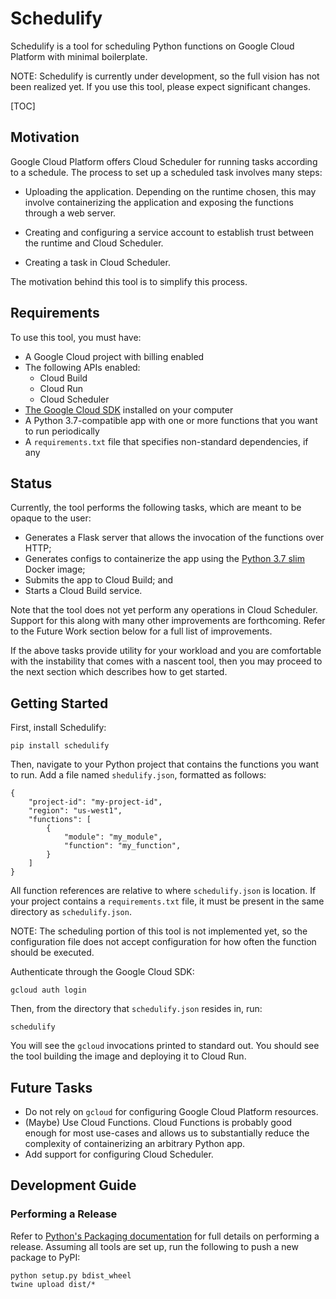 # Schedulify

Schedulify is a tool for scheduling Python functions on Google Cloud Platform
with minimal boilerplate.

NOTE: Schedulify is currently under development, so the full vision has not been
realized yet. If you use this tool, please expect significant changes.

[TOC]

## Motivation

Google Cloud Platform offers Cloud Scheduler for running tasks according to a
schedule. The process to set up a scheduled task involves many steps:

*  Uploading the application. Depending on the runtime chosen, this may involve
   containerizing the application and exposing the functions through a web
   server.

*  Creating and configuring a service account to establish trust between the
   runtime and Cloud Scheduler.

*  Creating a task in Cloud Scheduler.

The motivation behind this tool is to simplify this process.

## Requirements

To use this tool, you must have:

*  A Google Cloud project with billing enabled
*  The following APIs enabled:
   *  Cloud Build
   *  Cloud Run
   *  Cloud Scheduler
*  [The Google Cloud SDK](https://cloud.google.com/sdk/docs/quickstarts)
   installed on your computer
*  A Python 3.7-compatible app with one or more functions that you want to run
   periodically
*  A `requirements.txt` file that specifies non-standard dependencies, if any

## Status

Currently, the tool performs the following tasks, which are meant to be opaque
to the user:

*  Generates a Flask server that allows the invocation of the functions over
   HTTP;
*  Generates configs to containerize the app using the [Python 3.7
   slim](https://hub.docker.com/_/python) Docker image;
*  Submits the app to Cloud Build; and
*  Starts a Cloud Build service.

Note that the tool does not yet perform any operations in Cloud Scheduler.
Support for this along with many other improvements are forthcoming. Refer to
the Future Work section below for a full list of improvements.

If the above tasks provide utility for your workload and you are comfortable
with the instability that comes with a nascent tool, then you may proceed to the
next section which describes how to get started.

## Getting Started

First, install Schedulify:

```
pip install schedulify
```

Then, navigate to your Python project that contains the functions you want to
run. Add a file named `shedulify.json`, formatted as follows:

```
{
    "project-id": "my-project-id",
    "region": "us-west1",
    "functions": [
        {
            "module": "my_module",
            "function": "my_function",
        }
    ]
}
```

All function references are relative to where `schedulify.json` is location. If
your project contains a `requirements.txt` file, it must be present in the same
directory as `schedulify.json`.

NOTE: The scheduling portion of this tool is not implemented yet, so the
configuration file does not accept configuration for how often the function
should be executed.

Authenticate through the Google Cloud SDK:

```
gcloud auth login
```

Then, from the directory that `schedulify.json` resides in, run:

```
schedulify
```

You will see the `gcloud` invocations printed to standard out. You should see
the tool building the image and deploying it to Cloud Run.

## Future Tasks

*  Do not rely on `gcloud` for configuring Google Cloud Platform resources.
*  (Maybe) Use Cloud Functions. Cloud Functions is probably good enough for most
   use-cases and allows us to substantially reduce the complexity of
   containerizing an arbitrary Python app.
*  Add support for configuring Cloud Scheduler.

## Development Guide

### Performing a Release

Refer to [Python's Packaging
documentation](https://packaging.python.org/guides/distributing-packages-using-setuptools/#packaging-your-project)
for full details on performing a release. Assuming all tools are set up, run the
following to push a new package to PyPI:

```
python setup.py bdist_wheel
twine upload dist/*
```

